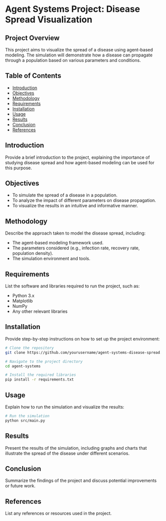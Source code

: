 # Agent Systems Project: Disease Spread Visualization

## Project Overview
This project aims to visualize the spread of a disease using agent-based modeling. The simulation will demonstrate how a disease can propagate through a population based on various parameters and conditions.

## Table of Contents
- [Introduction](#introduction)
- [Objectives](#objectives)
- [Methodology](#methodology)
- [Requirements](#requirements)
- [Installation](#installation)
- [Usage](#usage)
- [Results](#results)
- [Conclusion](#conclusion)
- [References](#references)

## Introduction
Provide a brief introduction to the project, explaining the importance of studying disease spread and how agent-based modeling can be used for this purpose.

## Objectives
- To simulate the spread of a disease in a population.
- To analyze the impact of different parameters on disease propagation.
- To visualize the results in an intuitive and informative manner.

## Methodology
Describe the approach taken to model the disease spread, including:
- The agent-based modeling framework used.
- The parameters considered (e.g., infection rate, recovery rate, population density).
- The simulation environment and tools.

## Requirements
List the software and libraries required to run the project, such as:
- Python 3.x
- Matplotlib
- NumPy
- Any other relevant libraries

## Installation
Provide step-by-step instructions on how to set up the project environment:
```bash
# Clone the repository
git clone https://github.com/yourusername/agent-systems-disease-spread.git

# Navigate to the project directory
cd agent-systems

# Install the required libraries
pip install -r requirements.txt
```

## Usage
Explain how to run the simulation and visualize the results:
```bash
# Run the simulation
python src/main.py

```

## Results
Present the results of the simulation, including graphs and charts that illustrate the spread of the disease under different scenarios.

## Conclusion
Summarize the findings of the project and discuss potential improvements or future work.

## References
List any references or resources used in the project.
